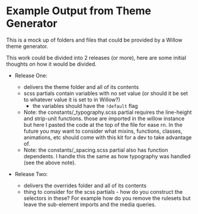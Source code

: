 # Example Output from Theme Generator

This is a mock up of folders and files that could be provided by a Willow theme generator.

This work could be divided into 2 releases (or more), here are some initial thoughts on how it would be divided.

- Release One:
  - delivers the theme folder and all of its contents
  - scss partials contain variables with no set value (or should it be set to whatever value it is set to in Willow?)
    - the variables should have the `!default` flag
  - Note: the constants/_typography.scss partial requires the line-height and strip-unit functions. those are imported in the willow instance but here I pasted the code at the top of the file for ease rn.  In the future you may want to consider what mixins, functions, classes, animations, etc should come with this kit for a dev to take advantage of.
  - Note: the constants/_spacing.scss partial also has function dependents. I handle this the same as how typography was handled (see the above note).

- Release Two:
  - delivers the overrides folder and all of its contents
  - thing to consider for the scss partials - how do you construct the selectors in these? For example how do you remove the rulesets but leave the sub-element imports and the media queries.